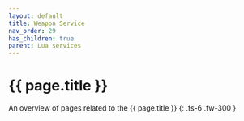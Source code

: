 ```yaml
---
layout: default
title: Weapon Service
nav_order: 29
has_children: true
parent: Lua services
---
```


# {{ page.title }}


An overview of pages related to the {{ page.title }}
{: .fs-6 .fw-300 }
